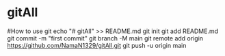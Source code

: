 # gitAll
#How to use git
echo "# gitAll" >> README.md
git init
git add README.md
git commit -m "first commit"
git branch -M main
git remote add origin https://github.com/NamaN1329/gitAll.git
git push -u origin main

